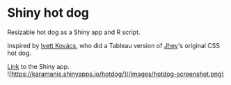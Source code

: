 # Shiny hot dog

Resizable hot dog as a Shiny app and R script.  
  
Inspired by [Ivett Kovács](https://twitter.com/IvettAlexa/status/1284790228214067200?s=20), who did a Tableau version of [Jhey](https://twitter.com/jh3yy/status/1276564792216518657)'s original CSS hot dog.  

[Link](https://karamanis.shinyapps.io/hotdog/) to the Shiny app.  
![https://karamanis.shinyapps.io/hotdog/](/images/hotdog-screenshot.png)